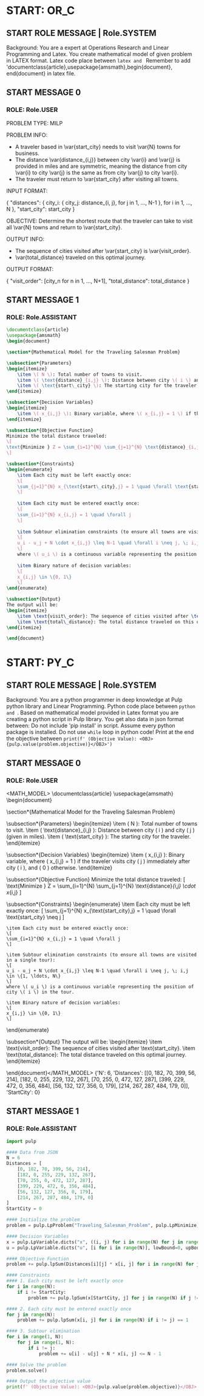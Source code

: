 # START: OR_C 
## START ROLE MESSAGE | Role.SYSTEM 
Background: You are a expert at Operations Research and Linear Programming and Latex. You create mathematical model of given problem in LATEX format. Latex code place between ```latex and ``` Remember to add 'documentclass{article},usepackage{amsmath},begin{document}, end{document} in latex file. 
## START MESSAGE 0 
### ROLE: Role.USER
<DESCRIPTION>
PROBLEM TYPE: MILP

PROBLEM INFO:

- A traveler based in \var{start_city} needs to visit \var{N} towns for business.
- The distance \var{distance_{i,j}} between city \var{i} and \var{j} is provided in miles and are symmetric, meaning the distance from city \var{i} to city \var{j} is the same as from city \var{j} to city \var{i}.
- The traveler must return to \var{start_city} after visiting all towns.

INPUT FORMAT: 

{
    "distances": {
        city_i: {
            city_j: distance_{i, j},
            for j in 1, ..., N-1
        },
        for i in 1, ..., N
    },
    "start_city": start_city
}

OBJECTIVE: Determine the shortest route that the traveler can take to visit all \var{N} towns and return to \var{start_city}.

OUTPUT INFO:

- The sequence of cities visited after \var{start_city} is \var{visit_order}.
- \var{total_distance} traveled on this optimal journey.

OUTPUT FORMAT:

{
    "visit_order": [city_n for n in 1, ..., N+1],
    "total_distance": total_distance
}
</DESCRIPTION>


## START MESSAGE 1 
### ROLE: Role.ASSISTANT
```latex
\documentclass{article}
\usepackage{amsmath}
\begin{document}

\section*{Mathematical Model for the Traveling Salesman Problem}

\subsection*{Parameters}
\begin{itemize}
    \item \( N \): Total number of towns to visit.
    \item \( \text{distance}_{i,j} \): Distance between city \( i \) and city \( j \) (given in miles).
    \item \( \text{start\_city} \): The starting city for the traveler.
\end{itemize}

\subsection*{Decision Variables}
\begin{itemize}
    \item \( x_{i,j} \): Binary variable, where \( x_{i,j} = 1 \) if the traveler visits city \( j \) immediately after city \( i \), and \( 0 \) otherwise.
\end{itemize}

\subsection*{Objective Function}
Minimize the total distance traveled:
\[
\text{Minimize } Z = \sum_{i=1}^{N} \sum_{j=1}^{N} \text{distance}_{i,j} \cdot x_{i,j}
\]

\subsection*{Constraints}
\begin{enumerate}
    \item Each city must be left exactly once:
    \[
    \sum_{j=1}^{N} x_{\text{start\_city},j} = 1 \quad \forall \text{start\_city} \neq j
    \]
    
    \item Each city must be entered exactly once:
    \[
    \sum_{i=1}^{N} x_{i,j} = 1 \quad \forall j
    \]
    
    \item Subtour elimination constraints (to ensure all towns are visited in a single tour):
    \[
    u_i - u_j + N \cdot x_{i,j} \leq N-1 \quad \forall i \neq j, \; i,j \in \{1, \ldots, N\}
    \]
    where \( u_i \) is a continuous variable representing the position of city \( i \) in the tour.
    
    \item Binary nature of decision variables:
    \[
    x_{i,j} \in \{0, 1\}
    \]
\end{enumerate}

\subsection*{Output}
The output will be:
\begin{itemize}
    \item \text{visit\_order}: The sequence of cities visited after \text{start\_city}.
    \item \text{total\_distance}: The total distance traveled on this optimal journey.
\end{itemize}

\end{document}
```

# START: PY_C 
## START ROLE MESSAGE | Role.SYSTEM 
Background: You are a python programmer in deep knowledge at Pulp python library and Linear Programming. Python code place between ```python and ```. Based on mathematical model provided in Latex format you are creating a python script in Pulp library. You get also data in json format between: <DATA></DATA> Do not include 'pip install' in script. Assume every python package is installed. Do not use `while` loop in python code! Print at the end the objective between <OBJ></OBJ> `print(f' (Objective Value): <OBJ>{pulp.value(problem.objective)}</OBJ>')` 
## START MESSAGE 0 
### ROLE: Role.USER
<MATH_MODEL>
\documentclass{article}
\usepackage{amsmath}
\begin{document}

\section*{Mathematical Model for the Traveling Salesman Problem}

\subsection*{Parameters}
\begin{itemize}
    \item \( N \): Total number of towns to visit.
    \item \( \text{distance}_{i,j} \): Distance between city \( i \) and city \( j \) (given in miles).
    \item \( \text{start\_city} \): The starting city for the traveler.
\end{itemize}

\subsection*{Decision Variables}
\begin{itemize}
    \item \( x_{i,j} \): Binary variable, where \( x_{i,j} = 1 \) if the traveler visits city \( j \) immediately after city \( i \), and \( 0 \) otherwise.
\end{itemize}

\subsection*{Objective Function}
Minimize the total distance traveled:
\[
\text{Minimize } Z = \sum_{i=1}^{N} \sum_{j=1}^{N} \text{distance}_{i,j} \cdot x_{i,j}
\]

\subsection*{Constraints}
\begin{enumerate}
    \item Each city must be left exactly once:
    \[
    \sum_{j=1}^{N} x_{\text{start\_city},j} = 1 \quad \forall \text{start\_city} \neq j
    \]
    
    \item Each city must be entered exactly once:
    \[
    \sum_{i=1}^{N} x_{i,j} = 1 \quad \forall j
    \]
    
    \item Subtour elimination constraints (to ensure all towns are visited in a single tour):
    \[
    u_i - u_j + N \cdot x_{i,j} \leq N-1 \quad \forall i \neq j, \; i,j \in \{1, \ldots, N\}
    \]
    where \( u_i \) is a continuous variable representing the position of city \( i \) in the tour.
    
    \item Binary nature of decision variables:
    \[
    x_{i,j} \in \{0, 1\}
    \]
\end{enumerate}

\subsection*{Output}
The output will be:
\begin{itemize}
    \item \text{visit\_order}: The sequence of cities visited after \text{start\_city}.
    \item \text{total\_distance}: The total distance traveled on this optimal journey.
\end{itemize}

\end{document}</MATH_MODEL>
<DATA>
{'N': 6, 'Distances': [[0, 182, 70, 399, 56, 214], [182, 0, 255, 229, 132, 267], [70, 255, 0, 472, 127, 287], [399, 229, 472, 0, 356, 484], [56, 132, 127, 356, 0, 179], [214, 267, 287, 484, 179, 0]], 'StartCity': 0}</DATA>


## START MESSAGE 1 
### ROLE: Role.ASSISTANT
```python
import pulp

#### Data from JSON
N = 6
Distances = [
    [0, 182, 70, 399, 56, 214],
    [182, 0, 255, 229, 132, 267],
    [70, 255, 0, 472, 127, 287],
    [399, 229, 472, 0, 356, 484],
    [56, 132, 127, 356, 0, 179],
    [214, 267, 287, 484, 179, 0]
]
StartCity = 0

#### Initialize the problem
problem = pulp.LpProblem("Traveling_Salesman_Problem", pulp.LpMinimize)

#### Decision Variables
x = pulp.LpVariable.dicts("x", ((i, j) for i in range(N) for j in range(N)), cat='Binary')
u = pulp.LpVariable.dicts("u", [i for i in range(N)], lowBound=0, upBound=N-1, cat='Continuous')

#### Objective Function
problem += pulp.lpSum(Distances[i][j] * x[i, j] for i in range(N) for j in range(N))

#### Constraints
#### 1. Each city must be left exactly once
for i in range(N):
    if i != StartCity:
        problem += pulp.lpSum(x[StartCity, j] for j in range(N) if j != i) == 1

#### 2. Each city must be entered exactly once
for j in range(N):
    problem += pulp.lpSum(x[i, j] for i in range(N) if i != j) == 1

#### 3. Subtour elimination
for i in range(1, N):
    for j in range(1, N):
        if i != j:
            problem += u[i] - u[j] + N * x[i, j] <= N - 1

#### Solve the problem
problem.solve()

#### Output the objective value
print(f' (Objective Value): <OBJ>{pulp.value(problem.objective)}</OBJ>')
```

